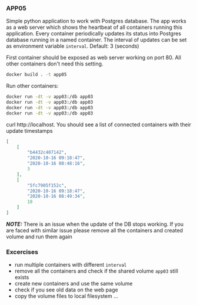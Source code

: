 ### APP05

Simple python application to work with Postgres database.
The app works as a web server which shows the heartbeat of all containers running this application. Every container periodically updates its status into Postgres database running in a named container.
The interval of updates can be set as environment variable ```interval```. Default: 3 (seconds)

First container should be exposed as web server working on port 80. All other containers don't need this setting.
``` bash
docker build . -t app05

```
Run other containers:
``` bash
docker run -dt -v app03:/db app03
docker run -dt -v app03:/db app03
docker run -dt -v app03:/db app03
docker run -dt -v app03:/db app03
```

curl http://localhost. You should see a list of connected containers with their update timestamps
``` json
[
    [
        "b4432c407142",
        "2020-10-16 09:18:47",
        "2020-10-16 08:48:16",
        3
    ],
    [
        "5fc7905f152c",
        "2020-10-16 09:18:47",
        "2020-10-16 08:49:34",
        10
    ]
]
```

**_NOTE:_**  There is an issue when the update of the DB stops working. If you are faced with similar issue please remove all the containers and created volume and run them again

### Excercises
 - run multiple containers with different ```interval```
 - remove all the containers and check if the shared volume ```app03``` still exists
 - create new containers and use the same volume
 - check if you see old data on the web page
 - copy the volume files to local filesystem
 ...
